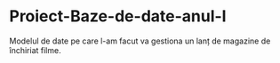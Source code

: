 # Proiect-Baze-de-date-anul-I
Modelul de date pe care l-am facut va gestiona un lanț de magazine de închiriat filme. 
